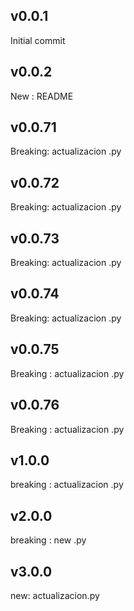 
## v0.0.1

Initial commit

## v0.0.2

New : README
## v0.0.71

Breaking: actualizacion .py


## v0.0.72

Breaking: actualizacion .py


## v0.0.73

Breaking: actualizacion .py


## v0.0.74

Breaking: actualizacion .py


## v0.0.75

Breaking : actualizacion .py


## v0.0.76

Breaking : actualizacion .py


## v1.0.0

breaking : actualizacion .py


## v2.0.0

breaking : new .py


## v3.0.0

new: actualizacion.py

